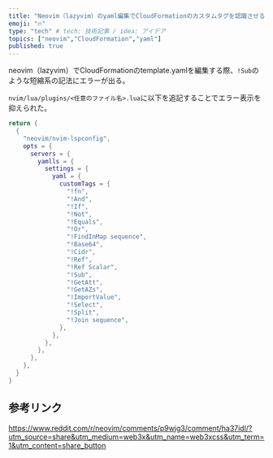 ```yaml
---
title: "Neovim（lazyvim）のyaml編集でCloudFormationのカスタムタグを認識させる"
emoji: "🔥"
type: "tech" # tech: 技術記事 / idea: アイデア
topics: ["neovim","CloudFormation","yaml"]
published: true
---
```


neovim（lazyvim）でCloudFormationのtemplate.yamlを編集する際、`!Sub`のような短縮系の記法にエラーが出る。

`nvim/lua/plugins/<任意のファイル名>.lua`に以下を追記することでエラー表示を抑えられた。
```lua
return {
  {
    "neovim/nvim-lspconfig",
    opts = {
      servers = {
        yamlls = {
          settings = {
            yaml = {
              customTags = {
                "!fn",
                "!And",
                "!If",
                "!Not",
                "!Equals",
                "!Or",
                "!FindInMap sequence",
                "!Base64",
                "!Cidr",
                "!Ref",
                "!Ref Scalar",
                "!Sub",
                "!GetAtt",
                "!GetAZs",
                "!ImportValue",
                "!Select",
                "!Split",
                "!Join sequence",
              },
            },
          },
        },
      },
    },
  }
}
```

## 参考リンク
https://www.reddit.com/r/neovim/comments/p9wjg3/comment/ha37idl/?utm_source=share&utm_medium=web3x&utm_name=web3xcss&utm_term=1&utm_content=share_button